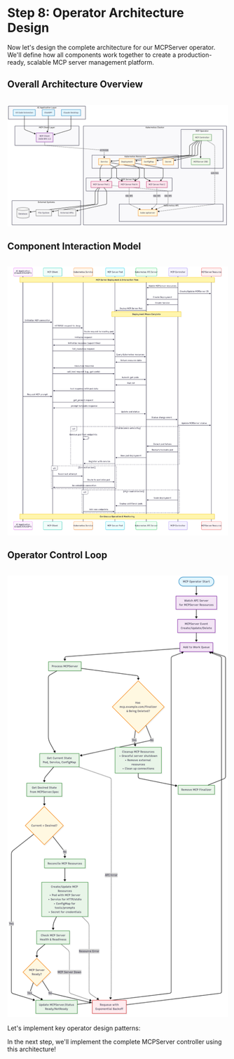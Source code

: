 # Step 8: Operator Architecture Design

Now let's design the complete architecture for our MCPServer operator. We'll define how all components work together to create a production-ready, scalable MCP server management platform.

## Overall Architecture Overview
<br/>
<img src="../assets/mcp-architecture.png" alt="mcp-architecture">

## Component Interaction Model
<br/>
<img src="../assets/mcp-interaction-model.png" alt="mcp-interaction-model">

## Operator Control Loop
<br/>
<img src="../assets/mcp-controller-loop.png" alt="mcp-control-loop">

Let's implement key operator design patterns:

In the next step, we'll implement the complete MCPServer controller using this architecture!